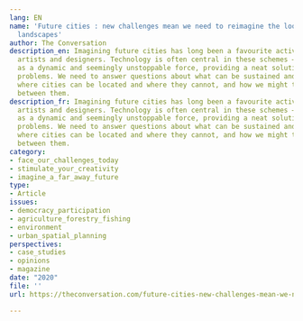 ```yaml
---
lang: EN
name: 'Future cities : new challenges mean we need to reimagine the look of urban
  landscapes'
author: The Conversation
description_en: Imagining future cities has long been a favourite activity for architects,
  artists and designers. Technology is often central in these schemes – it appears
  as a dynamic and seemingly unstoppable force, providing a neat solution to society’s
  problems. We need to answer questions about what can be sustained and what cannot,
  where cities can be located and where they cannot, and how we might travel in and
  between them.
description_fr: Imagining future cities has long been a favourite activity for architects,
  artists and designers. Technology is often central in these schemes – it appears
  as a dynamic and seemingly unstoppable force, providing a neat solution to society’s
  problems. We need to answer questions about what can be sustained and what cannot,
  where cities can be located and where they cannot, and how we might travel in and
  between them.
category:
- face_our_challenges_today
- stimulate_your_creativity
- imagine_a_far_away_future
type:
- Article
issues:
- democracy_participation
- agriculture_forestry_fishing
- environment
- urban_spatial_planning
perspectives:
- case_studies
- opinions
- magazine
date: "2020"
file: ''
url: https://theconversation.com/future-cities-new-challenges-mean-we-need-to-reimagine-the-look-of-urban-landscapes-151709

---
```

